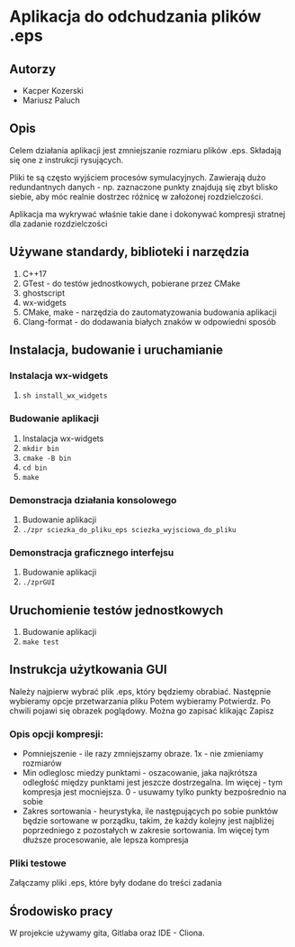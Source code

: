 # Aplikacja do odchudzania plików .eps

## Autorzy
* Kacper Kozerski
* Mariusz Paluch 

## Opis
Celem działania aplikacji jest zmniejszanie rozmiaru plików .eps. 
Składają się one z instrukcji rysujących.

Pliki te są często wyjściem procesów symulacyjnych.
Zawierają dużo redundantnych danych - np. zaznaczone punkty znajdują się zbyt blisko siebie, aby
móc realnie dostrzec różnicę w założonej rozdzielczości.

Aplikacja ma wykrywać właśnie takie dane i dokonywać kompresji stratnej dla zadanie rozdzielczości
## Używane standardy, biblioteki i narzędzia
1. C++17
2. GTest - do testów jednostkowych, pobierane przez CMake
3. ghostscript
4. wx-widgets
5. CMake, make - narzędzia do zautomatyzowania budowania aplikacji
6. Clang-format - do dodawania białych znaków w odpowiedni sposób
## Instalacja, budowanie i uruchamianie
### Instalacja wx-widgets
1. `sh install_wx_widgets` 
### Budowanie aplikacji
1. Instalacja wx-widgets
1. `mkdir bin`
2. `cmake -B bin`
3. `cd bin`
4. `make`
### Demonstracja działania konsolowego
1. Budowanie aplikacji
2. `./zpr sciezka_do_pliku_eps sciezka_wyjsciowa_do_pliku`
### Demonstracja graficznego interfejsu
1. Budowanie aplikacji
2. `./zprGUI`

## Uruchomienie testów jednostkowych
1. Budowanie aplikacji
2. `make test`

## Instrukcja użytkowania GUI
Należy najpierw wybrać plik .eps, który będziemy obrabiać.
Następnie wybieramy opcje przetwarzania pliku
Potem wybieramy Potwierdz. Po chwili pojawi się obrazek poglądowy. Można
go zapisać klikając Zapisz
### Opis opcji kompresji:
* Pomniejszenie - ile razy zmniejszamy obraze. 1x - nie zmieniamy rozmiarów
* Min odleglosc miedzy punktami - oszacowanie, jaka najkrótsza odległość między punktami jest jeszcze dostrzegalna. 
Im więcej - tym kompresja jest mocniejsza. 0 - usuwamy tylko punkty bezpośrednio na sobie
* Zakres sortowania - heurystyka, ile następujących po sobie punktów będzie sortowane w porządku, takim, że każdy 
kolejny jest najbliżej poprzedniego z pozostałych w zakresie sortowania. Im więcej tym dłuższe procesowanie,
  ale lepsza kompresja
  
### Pliki testowe
Załączamy pliki .eps, które były dodane do treści zadania

## Środowisko pracy

W projekcie używamy gita, Gitlaba oraz  IDE - Cliona.
